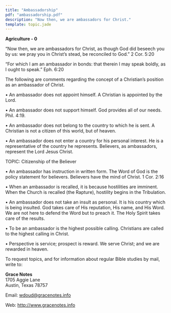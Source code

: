 ```yaml
---
title: "Ambassadorship"
pdf: "ambassadorship.pdf"
description: "Now then, we are ambassadors for Christ."
template: topic.jade
---
```



**Agriculture - 0**

“Now then, we are ambassadors for Christ, as though God did beseech you
by us: we pray you in Christ’s stead, be reconciled to God.” 2 Cor. 5:20

“For which I am an ambassador in bonds: that therein I may speak boldly,
as I ought to speak.” Eph. 6:20

The following are comments regarding the concept of a Christian’s
position as an ambassador of Christ.

• An ambassador does not appoint himself. A Christian is appointed by
the Lord.

• An ambassador does not support himself. God provides all of our needs.
Phil. 4:19.

• An ambassador does not belong to the country to which he is sent. A
Christian is not a citizen of this world, but of heaven.

• An ambassador does not enter a country for his personal interest. He
is a representative of the country he represents. Believers, as
ambassadors, represent the Lord Jesus Christ.

TOPIC: Citizenship of the Believer

• An ambassador has instruction in written form. The Word of God is the
policy statement for believers. Believers have the mind of Christ. 1
Cor. 2:16

• When an ambassador is recalled, it is because hostilities are
imminent. When the Church is recalled (the Rapture), hostility begins in
the Tribulation.

• An ambassador does not take an insult as personal. It is his country
which is being insulted. God takes care of His reputation, His name, and
His Word. We are not here to defend the Word but to preach it. The Holy
Spirit takes care of the results.

• To be an ambassador is the highest possible calling. Christians are
called to the highest calling in Christ.

• Perspective is service; prospect is reward. We serve Christ; and we
are rewarded in heaven.

To request topics, and for information about regular Bible studies by
mail, write to:

**Grace Notes**  
1705 Aggie Lane  
Austin, Texas 78757

Email: wdoud@gracenotes.info

Web: http://www.gracenotes.info

